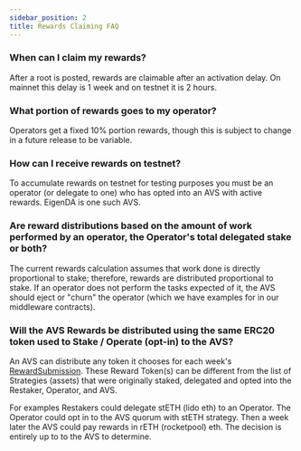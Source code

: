```yaml
---
sidebar_position: 2
title: Rewards Claiming FAQ
---
```




### When can I claim my rewards?

After a root is posted, rewards are claimable after an activation delay. On mainnet this delay is 1 week and on testnet it is 2 hours.

### What portion of rewards goes to my operator?

Operators get a fixed 10% portion rewards, though this is subject to change in a future release to be variable.

### How can I receive rewards on testnet?

To accumulate rewards on testnet for testing purposes you must be an operator (or delegate to one) who has opted into an AVS with active rewards. EigenDA is one such AVS.

### Are reward distributions based on the amount of work performed by an operator, the Operator's total delegated stake or both?

The current rewards calculation assumes that work done is directly proportional to stake; therefore, rewards are distributed proportional to stake. If an operator does not perform the tasks expected of it, the AVS should eject or "churn" the operator (which we have examples for in our middleware contracts).

### Will the AVS Rewards be distributed using the same ERC20 token used to Stake / Operate (opt-in) to the AVS?

An AVS can distribute any token it chooses for each week's [RewardSubmission](https://github.com/Layr-Labs/eigenlayer-contracts/blob/dev/docs/core/RewardsCoordinator.md#createavsrewardssubmission). These Reward Token(s) can be different from the list of Strategies (assets) that were originally staked, delegated and opted into the Restaker, Operator, and AVS.

For examples Restakers could delegate stETH (lido eth) to an Operator. The Operator could opt in to the AVS quorum with stETH strategy. Then a week later the AVS could pay rewards in rETH (rocketpool) eth. The decision is entirely up to to the AVS to determine.
